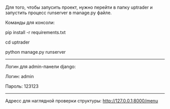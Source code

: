 Для того, чтобы запусить проект, нужно перейти в папку uptrader и запустить процесс runserver в manage.py файле.

Команды для консоли:

pip install -r requirements.txt

cd uptrader

python manage.py runserver

---

Логин для admin-панели django:

Логин: admin

Пароль: 123123

---

Адресс для наглядной проверки структуры:
http://127.0.0.1:8000/menu
